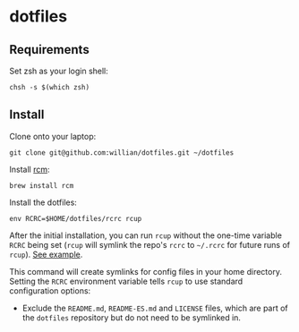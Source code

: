 # dotfiles

## Requirements

Set zsh as your login shell:

```shell
chsh -s $(which zsh)
```

## Install

Clone onto your laptop:

```shell
git clone git@github.com:willian/dotfiles.git ~/dotfiles
```

Install [rcm](https://github.com/thoughtbot/rcm):

```shell
brew install rcm
```

Install the dotfiles:

```shell
env RCRC=$HOME/dotfiles/rcrc rcup
```

After the initial installation, you can run `rcup` without the one-time variable `RCRC` being set (`rcup` will symlink the repo's `rcrc` to `~/.rcrc` for future runs of `rcup`). [See example](https://github.com/willian/dotfiles/blob/main/rcrc).

This command will create symlinks for config files in your home directory.
Setting the `RCRC` environment variable tells `rcup` to use standard configuration options:

- Exclude the `README.md`, `README-ES.md` and `LICENSE` files, which are part of the `dotfiles` repository but do not need to be symlinked in.
